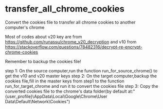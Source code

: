# transfer_all_chrome_cookies
Convert the cookies file to transfer all chrome cookies to another computer's chrome

Most of codes about v20 key are from https://github.com/runassu/chrome_v20_decryption   and v10 from https://stackoverflow.com/questions/78482316/decrypt-re-encrypt-chrome-cookies

Remember to backup the cookies file!

step 1:
On the source computer,run the function run_for_source_chrome() to get the v10 and v20 master keys
step 2:
On the target computer,backup the cookies file,fill in the master keys from step1 to the function run_for_target_chrome and run it to convert the cookies file
step 3:
Copy the converted cookies file to the chrome's data folder(by default at:"{user_profile}\AppData\Local\Google\Chrome\User Data\Default\Network\Cookies")
